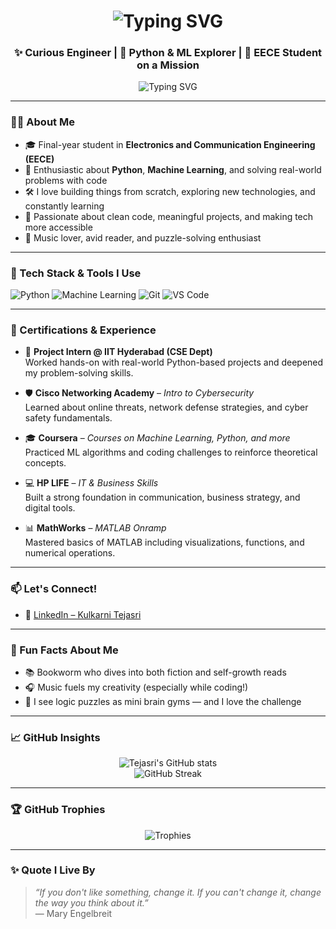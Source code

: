 <h1 align="center">
  <img src="https://readme-typing-svg.herokuapp.com?font=Fira+Code&size=30&pause=1000&color=1D9BF0&center=true&vCenter=true&width=500&lines=Hi+%F0%9F%91%8B%2C+I'm+Tejasri" alt="Typing SVG" />
</h1>

<h3 align="center">✨ Curious Engineer | 🐍 Python & ML Explorer | 📡 EECE Student on a Mission</h3>

<p align="center">
  <img src="https://readme-typing-svg.herokuapp.com?font=Fira+Code&weight=500&pause=1000&color=1D9BF0&center=true&vCenter=true&width=435&lines=Code.+Break.+Learn.+Repeat.%F0%9F%9A%80;Transforming+ideas+into+impactful+projects+%F0%9F%93%96;On+a+tech+journey+with+curiosity+as+my+compass+%F0%9F%8C%8F" alt="Typing SVG" />
</p>

---

### 👩‍💻 About Me

- 🎓 Final-year student in **Electronics and Communication Engineering (EECE)**  
- 🧠 Enthusiastic about **Python**, **Machine Learning**, and solving real-world problems with code  
- 🛠️ I love building things from scratch, exploring new technologies, and constantly learning  
- 🎯 Passionate about clean code, meaningful projects, and making tech more accessible  
- 🎵 Music lover, avid reader, and puzzle-solving enthusiast  

---

### 🚀 Tech Stack & Tools I Use

![Python](https://img.shields.io/badge/Python-3776AB?style=flat&logo=python&logoColor=white)
![Machine Learning](https://img.shields.io/badge/Machine%20Learning-blue?style=flat&logo=scikit-learn&logoColor=white)
![Git](https://img.shields.io/badge/Git-F05032?style=flat&logo=git&logoColor=white)
![VS Code](https://img.shields.io/badge/VSCode-007ACC?style=flat&logo=visual-studio-code&logoColor=white)


---

### 🏅 Certifications & Experience

- 🔬 **Project Intern @ IIT Hyderabad (CSE Dept)**  
  Worked hands-on with real-world Python-based projects and deepened my problem-solving skills.

- 🛡️ **Cisco Networking Academy** – *Intro to Cybersecurity*  
  Learned about online threats, network defense strategies, and cyber safety fundamentals.

- 🎓 **Coursera** – *Courses on Machine Learning, Python, and more*  
  Practiced ML algorithms and coding challenges to reinforce theoretical concepts.

- 💻 **HP LIFE** – *IT & Business Skills*  
  Built a strong foundation in communication, business strategy, and digital tools.

- 📊 **MathWorks** – *MATLAB Onramp*  
  Mastered basics of MATLAB including visualizations, functions, and numerical operations.

---

### 📫 Let's Connect!

- 💼 [LinkedIn – Kulkarni Tejasri](https://www.linkedin.com/in/kulkarni-tejasri-855661310)

---

### 🎉 Fun Facts About Me

- 📚 Bookworm who dives into both fiction and self-growth reads  
- 🎧 Music fuels my creativity (especially while coding!)  
- 🧩 I see logic puzzles as mini brain gyms — and I love the challenge  

---

### 📈 GitHub Insights

<p align="center">
  <img src="https://github-readme-stats.vercel.app/api?username=tejasri2604&show_icons=true&theme=radical" alt="Tejasri's GitHub stats" />
  <br/>
  <img src="https://github-readme-streak-stats.herokuapp.com/?user=tejasri2604&theme=radical" alt="GitHub Streak" />
</p>

---

### 🏆 GitHub Trophies

<p align="center">
  <img src="https://github-profile-trophy.vercel.app/?username=tejasri2604&theme=tokyonight&row=1&column=6" alt="Trophies" />
</p>

---

### ✨ Quote I Live By

> *“If you don't like something, change it. If you can't change it, change the way you think about it.”*  
> — Mary Engelbreit
